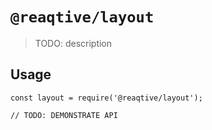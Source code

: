 # `@reaqtive/layout`

> TODO: description

## Usage

```
const layout = require('@reaqtive/layout');

// TODO: DEMONSTRATE API
```
